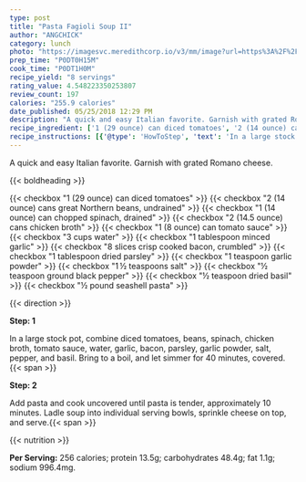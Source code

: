 ```yaml
---
type: post
title: "Pasta Fagioli Soup II"
author: "ANGCHICK"
category: lunch
photo: "https://imagesvc.meredithcorp.io/v3/mm/image?url=https%3A%2F%2Fimages.media-allrecipes.com%2Fuserphotos%2F351105.jpg"
prep_time: "P0DT0H15M"
cook_time: "P0DT1H0M"
recipe_yield: "8 servings"
rating_value: 4.548223350253807
review_count: 197
calories: "255.9 calories"
date_published: 05/25/2018 12:29 PM
description: "A quick and easy Italian favorite. Garnish with grated Romano cheese."
recipe_ingredient: ['1 (29 ounce) can diced tomatoes', '2 (14 ounce) cans great Northern beans, undrained', '1 (14 ounce) can chopped spinach, drained', '2 (14.5 ounce) cans chicken broth', '1 (8 ounce) can tomato sauce', '3 cups water', '1 tablespoon minced garlic', '8 slices crisp cooked bacon, crumbled', '1 tablespoon dried parsley', '1 teaspoon garlic powder', '1\u2009½ teaspoons salt', '½ teaspoon ground black pepper', '½ teaspoon dried basil', '½ pound seashell pasta']
recipe_instructions: [{'@type': 'HowToStep', 'text': 'In a large stock pot, combine diced tomatoes, beans, spinach, chicken broth, tomato sauce, water, garlic, bacon, parsley, garlic powder, salt, pepper, and basil.  Bring to a boil, and let simmer for 40 minutes, covered.\n'}, {'@type': 'HowToStep', 'text': 'Add pasta and cook uncovered until pasta is tender, approximately 10 minutes.  Ladle soup into individual serving bowls, sprinkle cheese on top, and serve.\n'}]
---
```


A quick and easy Italian favorite. Garnish with grated Romano cheese. 

{{< boldheading >}}

{{< checkbox "1 (29 ounce) can diced tomatoes" >}}
{{< checkbox "2 (14 ounce) cans great Northern beans, undrained" >}}
{{< checkbox "1 (14 ounce) can chopped spinach, drained" >}}
{{< checkbox "2 (14.5 ounce) cans chicken broth" >}}
{{< checkbox "1 (8 ounce) can tomato sauce" >}}
{{< checkbox "3 cups water" >}}
{{< checkbox "1 tablespoon minced garlic" >}}
{{< checkbox "8 slices crisp cooked bacon, crumbled" >}}
{{< checkbox "1 tablespoon dried parsley" >}}
{{< checkbox "1 teaspoon garlic powder" >}}
{{< checkbox "1 ½ teaspoons salt" >}}
{{< checkbox "½ teaspoon ground black pepper" >}}
{{< checkbox "½ teaspoon dried basil" >}}
{{< checkbox "½ pound seashell pasta" >}}


{{< direction >}}

**Step: 1**

In a large stock pot, combine diced tomatoes, beans, spinach, chicken broth, tomato sauce, water, garlic, bacon, parsley, garlic powder, salt, pepper, and basil.  Bring to a boil, and let simmer for 40 minutes, covered.{{< span >}}

**Step: 2**

Add pasta and cook uncovered until pasta is tender, approximately 10 minutes.  Ladle soup into individual serving bowls, sprinkle cheese on top, and serve.{{< span >}}

{{< nutrition >}}

**Per Serving:** 256 calories; protein 13.5g; carbohydrates 48.4g; fat 1.1g; sodium 996.4mg.